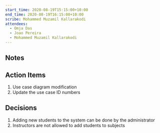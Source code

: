 ```yaml
---
start_time: 2020-08-19T15:15:00+10:00
end_time: 2020-08-19T16:15:00+10:00
scribe: Mohammed Muzamil Kallarakodi
attendees:
  - Omja Das
  - Joao Pereira
  - Mohammed Muzamil Kallarakodi
---
```

## Notes

## Action Items

1. Use case diagram modification
2. Update the use case ID numbers

## Decisions

1. Adding new students to the system can be done by the administrator
2. Instructors are not allowed to add students to subjects

